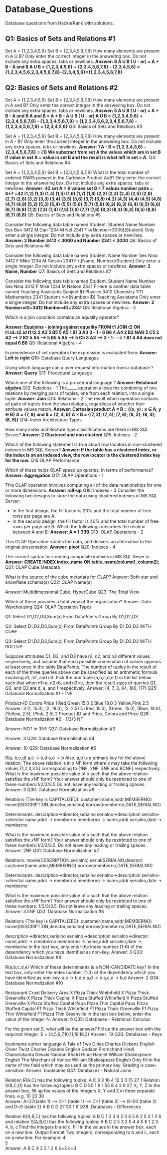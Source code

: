 # Database_Questions
Database questions from HackerRank with solutions.
## Q1: Basics of Sets and Relations #1

Set A = {1,2,3,4,5,6} 
Set B = {2,3,4,5,6,7,8}
How many elements are present in A U B? 
Only enter the correct integer in the answering box. Do not include any extra spaces, tabs or newlines.
**Answer: 8
A U B ( U - or) = A + B - A and B
A U B = {1,2,3,4,5,6} + {2,3,4,5,6,7,8} - {2,3,4,5,6} = {1,2,3,4,5,6,2,3,4,5,6,7,8}-{2,3,4,5,6}={1,2,3,4,5,6,7,8}**
## Q2: Basics of Sets and Relations #2

Set A = {1,2,3,4,5,6} 
Set B = {2,3,4,5,6,7,8}
How many elements are present in A and B? 
Only enter the correct integer in the answering box. Do not include any extra spaces, tabs or newlines.
**Answer: 5
A U B ( U - or) = A + B - A and B
A and B = A + B - A U B ( U - or)
A U B = {1,2,3,4,5,6} + {2,3,4,5,6,7,8} - {1,2,3,4,5,6,7,8} = {1,2,3,4,5,6,2,3,4,5,6,7,8} - {1,2,3,4,5,6,7,8} = {2,3,4,5,6}**
Q3: Basics of Sets and Relations #3

Set A = {1,2,3,4,5,6} 
Set B = {2,3,4,5,6,7,8}
How many elements are present in A - B? 
Only enter the correct integer in the answering box. Do not include any extra spaces, tabs or newlines.
**Answer: 1
A - B = {1,2,3,4,5,6} - {2,3,4,5,6,7,8} = {1}
We substract from set A the values which are in set B if value in set A = value in set B and the result is what left in set > A.**
Q4: Basics of Sets and Relations #4

Set A = {1,2,3,4,5,6} 
Set B = {2,3,4,5,6,7,8}
What is the total number of ordered PAIRS present in the Cartesian Product AxB? 
Only enter the correct integer in the answering box. Do not include any extra spaces, tabs or newlines.
**Answer: 42
set A = 6 values
set B = 7 values
number pairs = 6*7 =42
(1,2) (1,3) (1,4) (1,5) (1,6) (1,7) (1,8) (2,2) (2,3) (2,4) (2,5) (2,6) (2,7) (2,8) (3,2) (3,3) (3,4) (3,5) (3,6) (3,7) (3,8)
(4,2) (4,3) (4,4) (4,5) (4,6) (4,7) (4,8) (5,2) (5,3) (5,4) (5,5) (5,6) (5,7) (5,8) (6,2) (6,3) (6,4) (6,5) (6,6) (6,7) (6,8)
(7,2) (7,3) (7,4) (7,5) (7,6) (7,7) (7,8) (8,2) (8,3) (8,4) (8,5) (8,6) (8,7) (8,8)**
Q5: Basics of Sets and Relations #5

Consider the following data table named Student.
Student Name	Number	Sex
Ben	3412	M
Dan	1234	M
Nel	2341	F
σ(Number<3000)(Student)
Only enter a single integer. Do not include any extra spaces or newlines.
**Answer: 2
Number 3412 < 3000 and Number 2341 < 3000**
Q6: Basics of Sets and Relations #6

Consider the following data table named Student.
Name	Number	Sex
Nina	3412	F
Mike	1234	M
Nelson	2341	F
π(Name, Number)(Student)
Only enter a single integer. Do not include any extra spaces or newlines.
**Answer: 2
Name, Number**
Q7: Basics of Sets and Relations #7

Consider the following data table named Student.
Student Name	Number	Sex
Nina	3412	F
Mike	1234	M
Nelson	2341	F
Here is another data table named Teaching Assistants
Subject	ID
Physics	3412
Chemistry	1111
Mathematics	2341
Student ⊳⊲(Number=ID) Teaching Assistants
Only enter a single integer. Do not include any extra spaces or newlines.
**Answer: 2
Number=ID=3412
Number=ID=2341**
Q8: Relational Algebra - 3

Which is a join condition contains an equality operator?

**Answer: Equijoins - joining against equality
FROM t1
JOIN t2
ON t1.id=t2.id
t1	t2
2 A2	5 B5
5 A5	1 B1
3 A3	3 -
1 -	6 B6
4 A4	2 B2
NAN	5 C5
2 A2 --> 2 B2
5 A5 --> 5 B5
5 A5 --> 5 C5
3 A3 --> 3 -
1 - --> 1 B1
4 A4 does not equal 6 B6**
Q9: Relational Algebra - 4

In precedence of set operators the expression is evaluated from:
**Answer: Left to right**
Q10: Database Query Languages

Using which language can a user request information from a database ?
**Answer: Query**
Q11: Procedural Language

Which one of the following is a procedural language ?
**Answer: Relational algebra**
Q12: Relations - 1
The_____ operation allows the combining of two relations by merging pairs of tuples, one from each relation, into a single tuple.
**Answer: Join**
Q13: Relations - 2
The result which operation contains all pairs of tuples from the two relations, regardless of whether their attribute values match.
**Answer: Cartesian product
A × B = {(x, y) : x ∈ A, y ∈ B}
A = {7, 8} and B = {2, 4, 6}
A × B = {(7, 2); (7, 4); (7, 6); (8, 2); (8, 4); (8, 6)}**
Q14: Index Architecture Types

How many index architecture type classifications are there in MS SQL Server?
**Answer: 2
Clustered and non clusterd**
Q15: Indexes - 2

Which of the following statement is true about row locators in non-clustered indexes in MS SQL Server?
**Answer: If the table has a clustered index, or the index is on an indexed view, the row locator is the clustered index key for the row.**
Q16:OLAP Performance

Which of these helps OLAP speed up queries, in terms of performance?
**Answer: Aggregation**
Q17: OLAP Operations - 1

This OLAP operation involves computing all of the data relationships for one or more dimensions.
**Answer: roll-up**
Q18: Indexes - 3
Consider the following two designs to store the data using clustered indexes in MS SQL Server:
* In the first design, the fill factor is 20% and the total number of free rows per page are A.
* In the second design, the fill factor is 40% and the total number of free rows per page are B. 
Which the followings describes the relation between A and B:
**Answer: A = 1.33B**
Q19: OLAP Operations - 2

This OLAP Operation rotates the data, and delivers an alternative to the original presentation. 
**Answer: pivot**
Q20: Indexes - 4

The correct syntax for creating composite indexes in MS SQL Sever is:
**Answer:
CREATE INDEX index_name ON table_name(column1, column2);**
Q21: OLAP Cube Metadata

What is the source of the cube metadata for OLAP?
Answer: Both star and snowflake schema(s)
Q22: OLAP Name(s)

Answer: Multidimensional Cube, HyperCube
Q23: The Total View

Which of these provides a total view of the organization?
Answer: Data Warehousing
Q24: OLAP Operation Types


Q1: Select D1,D2,D3,Sum(x) From DataPoints Group By D1,D2,D3

Q2: Select D1,D2,D3,Sum(x) From DataPoints Group By D1,D2,D3 WITH CUBE

Q3: Select D1,D2,D3,Sum(x) From DataPoints Group By D1,D2,D3 WITH ROLLUP

Suppose attributes D1, D2, and D3 have n1, n2, and n3 different values respectively, and assume that each possible combination of values appears at least once in the table DataPoints. The number of tuples in the result of each of the three queries above can be specified as an arithmetic formula involving n1, n2, and n3. Pick the one tuple (a,b,c,d,e,f) in the list below such that when n1=a, n2=b, and n3=c, then the result sizes of queries Q1, Q2, and Q3 are d, e, and f respectively.
Answer: (4, 7, 3, 84, 160, 117)
Q25: Database Normalization #1 - 1NF

Product-ID	Colors	Price
1	Red,Green	15.0
2	Blue	18.0
3	Yellow,Pink	2.5
Answer:
3 (1, 15.0), (2, 18.0), (3, 2.5)
5 (Red, 15.0), (Green, 15.0), (Blue, 18.0), (Yellow, 2.5), (Pink, 2.5)
2 Product-ID and Price, Colors and Price
Q26: Database Normalization #2 - 1/2/3 NF

Answer: NOT in 3NF
Q27: Database Normalization #3

Answer: 3
Q28: Database Normalization #4

Answer: 10
Q29: Database Normalization #5

R(a, b,c,d)
a,c -> b,d
a,d -> b
Also, a,b is a primary key for the above relation.
The above relation is in x NF form where x may take the following values {1,2,3,3.5} corresponding to {1NF, 2NF, 3NF and BCNF} respectively. 
What is the maximum possible value of x such that the above relation satisfies the *x*NF form? 
Your answer should only be restricted to one of these numbers:1/2/3/3.5 Do not leave any leading or trailing spaces.
Answer: 3
Q30: Database Normalization #6

Relations (The key is CAPITALIZED): customer(name,addr,MEMBERNO) movie(DESCRIPTION,director,serialno) borrow(memberno,DATE,SERIALNO)

Determinants: description->director,serialno serialno->description serialno->director name,addr -> memberno memberno -> name,addr serialno,date -> memberno

What is the maximum possible value of _x_ such that the above relation satisfies the _xNF_ form? 
Your answer should only be restricted to one of these numbers:1/2/3/3.5. Do not leave any leading or trailing spaces.
Answer: 2NF
Q31: Database Normalization #7

Relations: movie(DESCRIPTION,serialno) serial(SERIALNO,director) customer(name,addr,MEMBERNO) borrow(memberno,DATE,SERIALNO)

Determinants: description->director,serialno serialno->description serialno->director name,addr -> memberno memberno -> name,addr serialno,date -> memberno

What is the maximum possible value of _x_ such that the above relation satisfies the _xNF_ form? 
Your answer should only be restricted to one of these numbers: 1/2/3/3.5. Do not leave any leading or trailing spaces.
Answer: 3.5NF
Q32: Database Normalization #8

Relations (The key is CAPITALIZED): customer(name,addr,MEMBERNO) movie(DESCRIPTION,director,serialno) borrow(memberno,DATE,SERIALNO)

description->director,serialno
serialno->description
serialno->director
name,addr -> memberno
memberno -> name,addr
serialno,date -> memberno
In the text box, only enter the index number (1-6) of the dependency which you have identified as non-key.
Answer: 3
Q33: Database Normalization #9

R(a,b,c,d,e)
Which of these determinants is a NON-CANDIDATE key? In the text box, only enter the index number (1-3) of the dependency which you have identified as non-key.
a,c -> b,d,e
a,d -> b
a,c,e -> b,d
Answer: 2
Q34: Database Normalization #10

Restaurant	Crust	Delivery Area
X Pizza	Thick	Whitefield
X Pizza	Thick	Greenville
X Pizza	Thick	Capital
X Pizza	Stuffed	Whitefield
X Pizza	Stuffed	Greenville
X Pizza	Stuffed	Capital
Papa Pizza	Thin	Capital
Papa Pizza	Stuffed	Capital
F1 Pizza	Thick	Whitefield
F1 Pizza	Thick	Greenville
F1 Pizza	Thin	Whitefield
F1 Pizza	Thin	Greenville
In the text box below, enter the value of the integer N.
Answer: 6
Q35: Databases - Relational Calculus

For the given set S, what will be the answer? Fill up the answer box with the required integer.
S = {4,5,6,7,10,11,19,18,3}
Answer: 19
Q36: Databases - Keys

bookname	author	language
A Tale of Two Cities	Charles Dickens	English
Oliver Twist	Charles Dickens	English
Godaan	Premchand	Hindi
Chandrakanta	Devaki Nandan Khatri	Hindi
Hamlet	William Shakespeare	English
The Merchant of Venice	William Shakespeare	English
Only fill in the name of the field which may be used as the primary key. Grading is case-sensitive.
Answer: bookname
Q37: Databases - Natural Joins

Relation R(A,C) has the following tuples:
A	C
3	3
16	4
12	3
3	15
27	1
Relation S(B,C,D) has the following tuples:
B	C	D
50	1	6
1	55	8
4	3	9
27, X, Y, Z
In the answer box, fill up the values of the integers X, Y and Z in three separate lines. e.g.
10
20
30  
Answer: A=27(table 1) --> C=1 (table 1) --> C=1 (table 2) --> B=50 (table 2) and D=9 (table 2)
A	B	C	D
27	50	1	6
Q38: Databases - Differences

Relation R(A,B,C) has the following tuples:
A	B	C
1	2	3
4	2	3
4	5	6
2	5	3
1	2	6
and relation S(A,B,C) has the following tuples:
A	B	C
2	5	3
2	5	4
4	5	6
1	2	3
4, b, c
Find the integers b and c. Fill in the values in the answer box, each on a new line.
Output Format
Two integers, corresponding to b and c, each on a new line. For example:
4  
5  
Answer:
A	B	C
4	2	3
1	2	6
b=2
c=3
